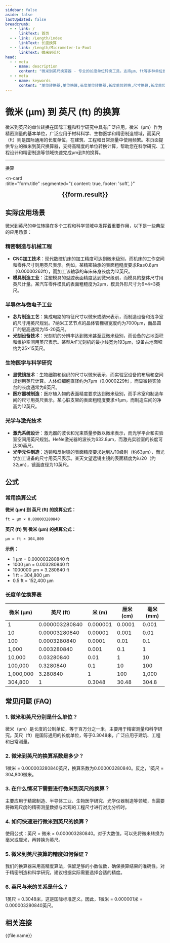 ```yaml
---
sidebar: false
aside: false
lastUpdated: false
breadcrumb:
  - - link: /
      linkText: 首页
  - - link: /Length/index
      linkText: 长度换算
  - - link: /Length/Micrometer-to-Foot
      linkText: 微米到英尺
head:
  - - meta
    - name: description
      content: "微米到英尺换算器 - 专业的长度单位转换工具。支持μm、ft等多种单位换算，提供精确的微米和英尺换算公式及工程应用案例。"
  - - meta
    - name: keywords
      content: "单位转换器,单位换算,长度单位转换器,长度单位转换,尺寸换算,长度单位换算,长度单位换算表,微米,毫米,微米和厘米的换算,一微米,微米和米的换算,um单位,微米的单位,µm,毫米和微米的换算,micron是什么单位,分米单位,微米和米,一微米等于多少毫米,microns,um和mm换算,一毫米等于多少微米,weimi,micrometer,目数,微米的符号,μm和mm换算,微米和毫米的换算,毫米和微米,微米单位,miu,m是什么单位,um是什么单位,μm是什么单位,微米和毫米,μm,um,微米符号"
---
```

# 微米 (μm) 到 英尺 (ft) 的换算

微米到英尺的单位转换在国际工程和科学研究中具有广泛应用。微米（μm）作为精密测量的基本单位，广泛应用于材料科学、生物医学和精密制造领域，而英尺（ft）则是国际通用的长度单位，在建筑、工程和日常测量中使用频繁。本页面提供专业的微米到英尺换算器，支持高精度的单位转换计算，帮助您在科学研究、工程设计和精密制造等领域快速完成μm到ft的换算。

---
<script setup>
import { onMounted, reactive, inject, ref } from 'vue'
import { NButton, NForm, NFormItem, NInput, NInputNumber, NSelect, NCard, useMessage,NGrid ,NGi } from 'naive-ui'
import { defineClientComponent } from 'vitepress'
import { Length } from '../files';
const seoKey = ['单位转换器','单位换算','长度单位转换器','长度单位转换','尺寸换算','长度单位换算','长度单位换算表','微米','毫米','毫米','微米','微米','纳米','米和微米的换算','微米和厘米的换算','一微米','微米和米的换算','um单位','微米的单位','µm','毫米和微米的换算','micron是什么单位','分米单位','微米和米','一微米等于多少毫米','microns','um和mm换算','一毫米等于多少微米','weimi','micrometer','目数','微米的符号','μm和mm换算','微米和毫米的换算','毫米和微米','微米单位','miu','m是什么单位','um是什么单位','μm是什么单位','微米和毫米','μm','um','微米符号']
const convert = inject('convert')

const form = reactive({
  number: null,
  result: '',
  title:'微米 (μm) 到英尺 (ft) 的换算',
})

const convertHandler = () => {
  if (form.number !== null && !isNaN(form.number)) {
    const convertedValue = parseFloat(form.number) * 0.00000328084
    form.result = `${form.number}μm = ${convertedValue.toFixed(8)}ft`
  } else {
    form.result = '请输入有效的数值。'
  }
}
</script>

<n-form size="large" :model="form">
  <n-form-item label="微米 (μm)">
    <n-input-number v-model:value="form.number" placeholder="输入微米" style="width: 100%" />
  </n-form-item>
  <n-form-item>
    <n-button type="info" @click="convertHandler" block>换算</n-button>
  </n-form-item>
</n-form>

<n-card  
  :title="form.title"
  :segmented="{
    content: true,
    footer: 'soft',
  }"
>
  <div  style="text-align:center;font-size:20px;">
    <strong>{{form.result}}</strong>
  </div>
    <template #footer>
    <div>
      <span v-for="item of seoKey">{{item}}，</span>
    </div>
  </template>
</n-card>

## 实际应用场景

微米到英尺的单位转换在多个工程和科学领域中发挥着重要作用，以下是一些典型的应用场景：

### 精密制造与机械工程
- **CNC加工技术**：现代数控机床的加工精度可达到微米级别，而机床的工作空间和零件尺寸则用英尺表示。例如，某精密轴承的表面粗糙度要求Ra≤0.8μm（0.00000262ft），而加工该轴承的车床床身长度为12英尺。
- **模具制造工业**：注塑模具的型腔表面精度达到微米级别，而模具的整体尺寸用英尺计量。某汽车零件模具的表面粗糙度为2μm，模具外形尺寸为6×4×3英尺。

### 半导体与微电子工业
- **芯片制造工艺**：集成电路的特征尺寸以微米或纳米表示，而制造设备和洁净室的尺寸用英尺规划。7纳米工艺节点的晶体管栅极宽度约为7000μm，而晶圆厂的层高通常为15-20英尺。
- **光刻设备技术**：光刻机的分辨率达到微米甚至亚微米级别，而设备的占地面积和维护空间用英尺表示。某型ArF光刻机的最小线宽为193μm，设备占地面积约为25×15英尺。

### 生物医学与科学研究
- **显微镜技术**：生物细胞和组织的尺寸以微米表示，而实验室设备的布局和空间规划用英尺计算。人体红细胞直径约为7μm（0.0000229ft），而显微镜实验台的长度通常为8英尺。
- **医疗器械制造**：医疗植入物的表面精度要求达到微米级别，而手术室和制造车间的尺寸用英尺表示。某心脏支架的表面粗糙度要求≤1μm，而制造车间的净高为12英尺。

### 光学与激光技术
- **激光系统设计**：激光器的波长和光束质量参数以微米表示，而光学平台和实验室空间用英尺规划。HeNe激光器的波长为632.8μm，而激光实验室的长度可达30英尺。
- **光学元件制造**：透镜和反射镜的表面精度要求达到λ/10级别（约63μm），而光学加工设备的尺寸用英尺表示。某天文望远镜主镜的表面精度为λ/20（约32μm），镜面直径为10英尺。

## 公式

### 常用换算公式

**微米 (μm) 到 英尺 (ft) 的换算公式：**

```
ft = μm × 0.000003280840
```

**英尺 (ft) 到 微米 (μm) 的换算公式：**

```
μm = ft × 304,800
```

**示例：**
- 1 μm = 0.000003280840 ft
- 1000 μm = 0.003280840 ft
- 1000000 μm = 3.280840 ft
- 1 ft = 304,800 μm
- 0.5 ft = 152,400 μm

### 长度单位换算表

| 微米 (μm) | 英尺 (ft) | 米 (m) | 厘米 (cm) | 毫米 (mm) |
|-----------|-----------|---------|-----------|----------|
| 1 | 0.000003280840 | 0.000001 | 0.0001 | 0.001 |
| 10 | 0.00003280840 | 0.00001 | 0.001 | 0.01 |
| 100 | 0.0003280840 | 0.0001 | 0.01 | 0.1 |
| 1,000 | 0.003280840 | 0.001 | 0.1 | 1 |
| 10,000 | 0.03280840 | 0.01 | 1 | 10 |
| 100,000 | 0.3280840 | 0.1 | 10 | 100 |
| 1,000,000 | 3.280840 | 1 | 100 | 1,000 |
| 304,800 | 1 | 0.3048 | 30.48 | 304.8 |

## 常见问题 (FAQ)

### 1. 微米和英尺分别是什么单位？
微米（μm）是长度的公制单位，等于百万分之一米，主要用于精密测量和科学研究。英尺（ft）是国际通用的长度单位，等于0.3048米，广泛应用于建筑、工程和日常测量。

### 2. 微米到英尺的换算系数是多少？
1微米 = 0.000003280840英尺，换算系数为0.000003280840。反之，1英尺 = 304,800微米。

### 3. 在什么情况下需要进行微米到英尺的换算？
主要应用于精密制造、半导体工业、生物医学研究、光学仪器制造等领域，当需要将微观尺度的精密测量数据与宏观的工程尺寸进行对比分析时。

### 4. 如何快速进行微米到英尺的换算？
使用公式：英尺 = 微米 × 0.000003280840。对于大数值，可以先将微米转换为毫米或厘米，再转换为英尺。

### 5. 微米到英尺换算的精度如何保证？
我们的换算器采用高精度算法，保留足够的小数位数，确保换算结果的准确性。对于精密制造和科学研究，建议根据实际需要选择合适的精度。

### 6. 英尺与米的关系是什么？
1英尺 = 0.3048米，这是国际标准定义。因此，1微米 = 0.000001米 = 0.000003280840英尺。

## 相关连接
<n-grid x-gap="12" :cols="2">
  <n-gi v-for="(file, index) in Length" :key="index">
    <n-button
      text
      tag="a"
      :href="file.path"
      type="info"
    >
      {{file.name}}
    </n-button>
  </n-gi>
</n-grid>